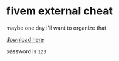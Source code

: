 <h1>fivem external cheat</h1>
<p>maybe one day i'll want to organize that</p>

<a href="https://github.com/gabsroot/fivem-python-cheat/releases/download/1.0/loader.zip">download here</a>

password is `123`
